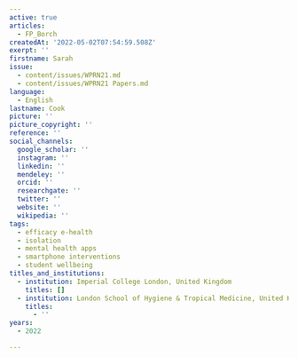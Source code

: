 ```yaml
---
active: true
articles:
  - FP_Borch
createdAt: '2022-05-02T07:54:59.508Z'
exerpt: ''
firstname: Sarah
issue:
  - content/issues/WPRN21.md
  - content/issues/WPRN21 Papers.md
language:
  - English
lastname: Cook
picture: ''
picture_copyright: ''
reference: ''
social_channels:
  google_scholar: ''
  instagram: ''
  linkedin: ''
  mendeley: ''
  orcid: ''
  researchgate: ''
  twitter: ''
  website: ''
  wikipedia: ''
tags:
  - efficacy e-health
  - isolation
  - mental health apps
  - smartphone interventions
  - student wellbeing
titles_and_institutions:
  - institution: Imperial College London, United Kingdom
    titles: []
  - institution: London School of Hygiene & Tropical Medicine, United Kingdom
    titles:
      - ''
years:
  - 2022

---
```

